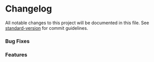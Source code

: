 # Changelog

All notable changes to this project will be documented in this file. See [standard-version](https://github.com/conventional-changelog/standard-version) for commit guidelines.

### Bug Fixes

### Features
